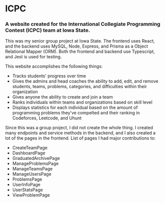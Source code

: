 # ICPC
### A website created for the International Collegiate Programming Contest (ICPC) team at Iowa State.
This was my senior group project at Iowa State. The frontend uses React, and the backend uses MySQL, Node, Express, and Prisma as a Object Relational Mapper (ORM). Both the frontend and backend use Typescript, and Jest is used for testing.

This website accomplishes the following things:
- Tracks students' progress over time
- Gives the admins and head coaches the ability to add, edit, and remove students, teams, problems, categories, and difficulties within their organization
- Gives anyone the ability to create and join a team
- Ranks individuals within teams and organizations based on skill level
- Displays statistics for each individual based on the amount of programming problems they've compelted and their ranking in Codeforces, Leetcode, and Uhunt

Since this was a group project, I did not create the whole thing. I created many endpoints and service methods in the backend, and I also created a lot of the pages in the frontend. List of pages I had major contributions to:
- CreateTeamPage
- DashboardPage
- GraduatedArchivePage
- ManageProblemsPage
- ManageTeamsPage
- ManageUsersPage
- ProblemsPage
- UserInfoPage
- UserStatsPage
- ViewProblemPage
